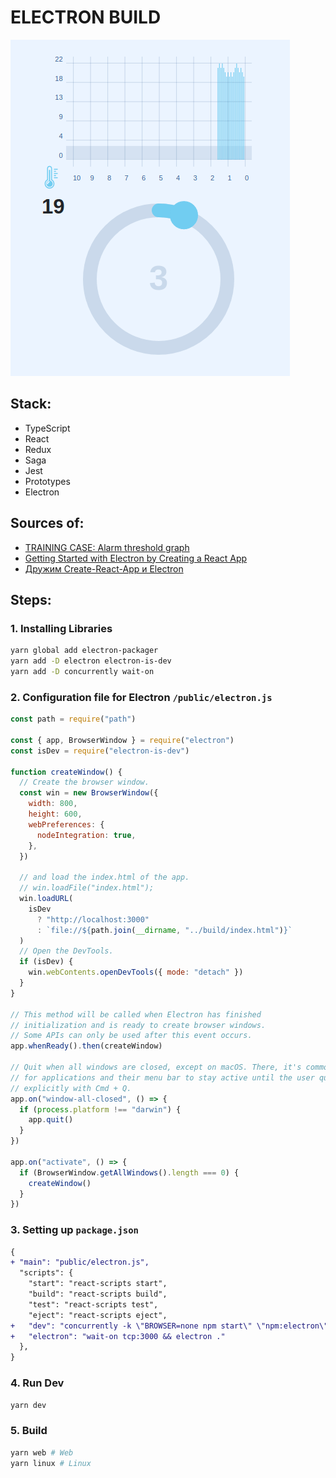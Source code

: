 # ELECTRON BUILD

![](./screenshot.gif)

## Stack:

- TypeScript
- React
- Redux
- Saga
- Jest
- Prototypes
- Electron

## Sources of:

- [TRAINING CASE: Alarm threshold graph](https://github.com/dzino/alarm-threshold-graph)
- [Getting Started with Electron by Creating a React App](https://www.section.io/engineering-education/desktop-application-with-react/)
- [Дружим Create-React-App и Electron](https://polyakovdmitriy.ru/create-react-app-electron/)

## Steps:

### 1. Installing Libraries

```bash
yarn global add electron-packager
yarn add -D electron electron-is-dev
yarn add -D concurrently wait-on
```

### 2. Configuration file for Electron `/public/electron.js`

```js
const path = require("path")

const { app, BrowserWindow } = require("electron")
const isDev = require("electron-is-dev")

function createWindow() {
  // Create the browser window.
  const win = new BrowserWindow({
    width: 800,
    height: 600,
    webPreferences: {
      nodeIntegration: true,
    },
  })

  // and load the index.html of the app.
  // win.loadFile("index.html");
  win.loadURL(
    isDev
      ? "http://localhost:3000"
      : `file://${path.join(__dirname, "../build/index.html")}`
  )
  // Open the DevTools.
  if (isDev) {
    win.webContents.openDevTools({ mode: "detach" })
  }
}

// This method will be called when Electron has finished
// initialization and is ready to create browser windows.
// Some APIs can only be used after this event occurs.
app.whenReady().then(createWindow)

// Quit when all windows are closed, except on macOS. There, it's common
// for applications and their menu bar to stay active until the user quits
// explicitly with Cmd + Q.
app.on("window-all-closed", () => {
  if (process.platform !== "darwin") {
    app.quit()
  }
})

app.on("activate", () => {
  if (BrowserWindow.getAllWindows().length === 0) {
    createWindow()
  }
})
```

### 3. Setting up `package.json`

```diff
{
+ "main": "public/electron.js",
  "scripts": {
    "start": "react-scripts start",
    "build": "react-scripts build",
    "test": "react-scripts test",
    "eject": "react-scripts eject",
+   "dev": "concurrently -k \"BROWSER=none npm start\" \"npm:electron\"",
+   "electron": "wait-on tcp:3000 && electron ."
  },
}
```

### 4. Run Dev

```bash
yarn dev
```

### 5. Build

```bash
yarn web # Web
yarn linux # Linux
```
